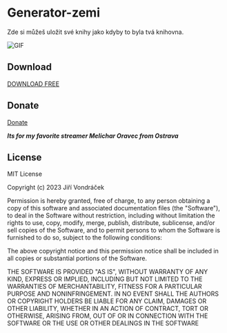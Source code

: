 # Generator-zemi
Zde si můžeš uložit své knihy jako kdyby to byla tvá knihovna.

![GIF](https://media.tenor.com/l6LpvsOy6j8AAAAd/anime-bunny.gif)

## Download

[DOWNLOAD FREE](https://github.com/Weeb2103/Knihovna/releases/download/v1.1.0/Release.zip)

## Donate

[Donate](https://streamelements.com/flyguncz/tip)

***Its for my favorite streamer Melichar Oravec from Ostrava***

## License

MIT License

Copyright (c) 2023 Jiří Vondráček

Permission is hereby granted, free of charge, to any person obtaining a copy
of this software and associated documentation files (the "Software"), to deal
in the Software without restriction, including without limitation the rights
to use, copy, modify, merge, publish, distribute, sublicense, and/or sell
copies of the Software, and to permit persons to whom the Software is
furnished to do so, subject to the following conditions:

The above copyright notice and this permission notice shall be included in all
copies or substantial portions of the Software.

THE SOFTWARE IS PROVIDED "AS IS", WITHOUT WARRANTY OF ANY KIND, EXPRESS OR
IMPLIED, INCLUDING BUT NOT LIMITED TO THE WARRANTIES OF MERCHANTABILITY,
FITNESS FOR A PARTICULAR PURPOSE AND NONINFRINGEMENT. IN NO EVENT SHALL THE
AUTHORS OR COPYRIGHT HOLDERS BE LIABLE FOR ANY CLAIM, DAMAGES OR OTHER
LIABILITY, WHETHER IN AN ACTION OF CONTRACT, TORT OR OTHERWISE, ARISING FROM,
OUT OF OR IN CONNECTION WITH THE SOFTWARE OR THE USE OR OTHER DEALINGS IN THE
SOFTWARE 
